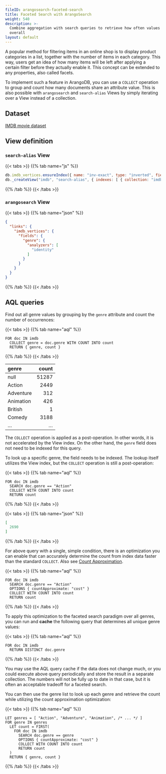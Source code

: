 ```yaml
---
fileID: arangosearch-faceted-search
title: Faceted Search with ArangoSearch
weight: 540
description: >-
  Combine aggregation with search queries to retrieve how often values occur
  overall
layout: default
---
```

A popular method for filtering items in an online shop is to display product
categories in a list, together with the number of items in each category.
This way, users get an idea of how many items will be left after applying a
certain filter before they actually enable it. This concept can be extended to
any properties, also called facets.

To implement such a feature in ArangoDB, you can use a `COLLECT` operation
to group and count how many documents share an attribute value. This is also
possible with `arangosearch` and `search-alias` Views by simply iterating over a
View instead of a collection.

## Dataset

[IMDB movie dataset](arangosearch-example-datasets#imdb-movie-dataset)

## View definition

### `search-alias` View

{{< tabs >}}
{{% tab name="js" %}}
```js
db.imdb_vertices.ensureIndex({ name: "inv-exact", type: "inverted", fields: [ "title" ] });
db._createView("imdb", "search-alias", { indexes: [ { collection: "imdb_vertices", index: "inv-exact" } ] });
```
{{% /tab %}}
{{< /tabs >}}

### `arangosearch` View

{{< tabs >}}
{{% tab name="json" %}}
```json
{
  "links": {
    "imdb_vertices": {
      "fields": {
        "genre": {
          "analyzers": [
            "identity"
          ]
        }
      }
    }
  }
}
```
{{% /tab %}}
{{< /tabs >}}

## AQL queries

Find out all genre values by grouping by the `genre` attribute and count the
number of occurrences:

{{< tabs >}}
{{% tab name="aql" %}}
```aql
FOR doc IN imdb
  COLLECT genre = doc.genre WITH COUNT INTO count
  RETURN { genre, count }
```
{{% /tab %}}
{{< /tabs >}}

| genre     | count |
|:----------|------:|
| null      | 51287 |
| Action    |  2449 |
| Adventure |   312 |
| Animation |   426 |
| British   |     1 |
| Comedy    |  3188 |
| …         |     … |

The `COLLECT` operation is applied as a post-operation. In other words, it is
not accelerated by the View index. On the other hand, the `genre` field does
not need to be indexed for this query.

To look up a specific genre, the field needs to be indexed. The lookup itself
utilizes the View index, but the `COLLECT` operation is still a post-operation:

{{< tabs >}}
{{% tab name="aql" %}}
```aql
FOR doc IN imdb
  SEARCH doc.genre == "Action"
  COLLECT WITH COUNT INTO count
  RETURN count
```
{{% /tab %}}
{{< /tabs >}}

{{< tabs >}}
{{% tab name="json" %}}
```json
[
  2690
]
```
{{% /tab %}}
{{< /tabs >}}

For above query with a single, simple condition, there is an optimization you
can enable that can accurately determine the count from index data faster than
the standard `COLLECT`. Also see
[Count Approximation](arangosearch-performance#count-approximation).

{{< tabs >}}
{{% tab name="aql" %}}
```aql
FOR doc IN imdb
  SEARCH doc.genre == "Action"
  OPTIONS { countApproximate: "cost" }
  COLLECT WITH COUNT INTO count
  RETURN count
```
{{% /tab %}}
{{< /tabs >}}

To apply this optimization to the faceted search paradigm over all genres, you
can run and **cache** the following query that determines all unique genre
values:

{{< tabs >}}
{{% tab name="aql" %}}
```aql
FOR doc IN imdb
  RETURN DISTINCT doc.genre
```
{{% /tab %}}
{{< /tabs >}}

You may use the AQL query cache if the data does not change much, or you could
execute above query periodically and store the result in a separate collection.
The numbers will not be fully up to date in that case, but it is often an
acceptable tradeoff for a faceted search.

You can then use the genre list to look up each genre and retrieve the count
while utilizing the count approximation optimization:

{{< tabs >}}
{{% tab name="aql" %}}
```aql
LET genres = [ "Action", "Adventure", "Animation", /* ... */ ]
FOR genre IN genres
  LET count = FIRST(
    FOR doc IN imdb
      SEARCH doc.genre == genre
      OPTIONS { countApproximate: "cost" }
      COLLECT WITH COUNT INTO count
      RETURN count
  )
  RETURN { genre, count }
```
{{% /tab %}}
{{< /tabs >}}
